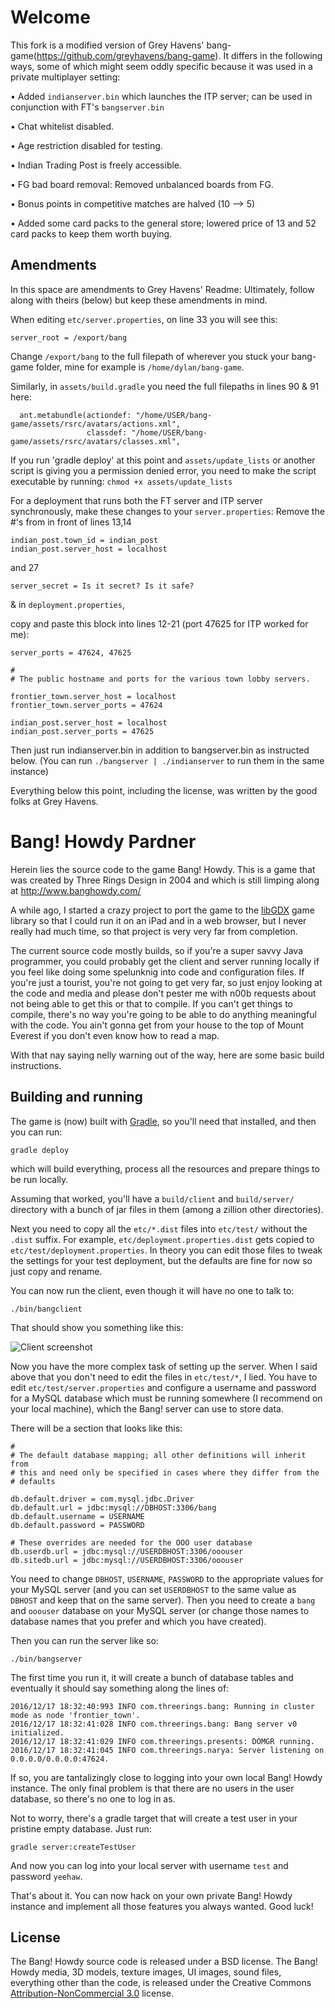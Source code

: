 # Welcome
This fork is a modified version of Grey Havens' bang-game(https://github.com/greyhavens/bang-game).
It differs in the following ways, some of which might seem oddly specific because it was used in a private multiplayer setting:

• Added `indianserver.bin` which launches the ITP server; can be used in conjunction with FT's `bangserver.bin`

• Chat whitelist disabled.

• Age restriction disabled for testing.

• Indian Trading Post is freely accessible.

• FG bad board removal: Removed unbalanced boards from FG.

• Bonus points in competitive matches are halved (10 --> 5)

• Added some card packs to the general store; lowered price of 13 and 52 card packs to keep them worth buying.


## Amendments
In this space are amendments to Grey Havens' Readme: Ultimately, follow along with theirs (below) but 
keep these amendments in mind.

When editing `etc/server.properties`, on line 33 you will see this:
```
server_root = /export/bang
```
Change `/export/bang` to the full filepath of wherever you stuck your bang-game folder, 
mine for example is `/home/dylan/bang-game`.

Similarly, in `assets/build.gradle` you need the full filepaths in lines 90 & 91 here:
```
  ant.metabundle(actiondef: "/home/USER/bang-game/assets/rsrc/avatars/actions.xml", 
				 classdef: "/home/USER/bang-game/assets/rsrc/avatars/classes.xml",
```
If you run 'gradle deploy' at this point and `assets/update_lists` or another script is giving you a permission denied error, you need to make the 
script executable by running: ```chmod +x assets/update_lists```

For a deployment that runs both the FT server and ITP server synchronously, make these changes to your `server.properties`:
Remove the #'s from in front of lines 13,14
```
indian_post.town_id = indian_post
indian_post.server_host = localhost
```
and 27

```server_secret = Is it secret? Is it safe?```

& in `deployment.properties`, 

copy and paste this block into lines 12-21 (port 47625 for ITP worked for me):

```
server_ports = 47624, 47625

#
# The public hostname and ports for the various town lobby servers.

frontier_town.server_host = localhost
frontier_town.server_ports = 47624

indian_post.server_host = localhost
indian_post.server_ports = 47625
```
Then just run indianserver.bin in addition to bangserver.bin as instructed below. 
(You can run `./bangserver | ./indianserver` to run them in the same instance)
 
Everything below this point, including the license, was written by the good folks at Grey Havens.
# Bang! Howdy Pardner

Herein lies the source code to the game Bang! Howdy. This is a game that was created by Three Rings
Design in 2004 and which is still limping along at http://www.banghowdy.com/

A while ago, I started a crazy project to port the game to the [libGDX] game library so that I
could run it on an iPad and in a web browser, but I never really had much time, so that project is
very very far from completion.

The current source code mostly builds, so if you're a super savvy Java programmer, you could
probably get the client and server running locally if you feel like doing some spelunknig into code
and configuration files. If you're just a tourist, you're not going to get very far, so just enjoy
looking at the code and media and please don't pester me with n00b requests about not being able to
get this or that to compile. If you can't get things to compile, there's no way you're going to be
able to do anything meaningful with the code. You ain't gonna get from your house to the top of
Mount Everest if you don't even know how to read a map.

With that nay saying nelly warning out of the way, here are some basic build instructions.

## Building and running

The game is (now) built with [Gradle], so you'll need that installed, and then you can run:

```
gradle deploy
```

which will build everything, process all the resources and prepare things to be run locally.

Assuming that worked, you'll have a `build/client` and `build/server/` directory with a bunch of
jar files in them (among a zillion other directories).

Next you need to copy all the `etc/*.dist` files into `etc/test/` without the `.dist` suffix. For
example, `etc/deployment.properties.dist` gets copied to `etc/test/deployment.properties`. In
theory you can edit those files to tweak the settings for your test deployment, but the defaults
are fine for now so just copy and rename.

You can now run the client, even though it will have no one to talk to:

```
./bin/bangclient
```

That should show you something like this:

![Client screenshot](lib/client-screenshot.jpg)

Now you have the more complex task of setting up the server. When I said above that you don't need
to edit the files in `etc/test/*`, I lied. You have to edit `etc/test/server.properties` and
configure a username and password for a MySQL database which must be running somewhere (I recommend
on your local machine), which the Bang! server can use to store data.

There will be a section that looks like this:

```
#
# The default database mapping; all other definitions will inherit from
# this and need only be specified in cases where they differ from the
# defaults

db.default.driver = com.mysql.jdbc.Driver
db.default.url = jdbc:mysql://DBHOST:3306/bang
db.default.username = USERNAME
db.default.password = PASSWORD

# These overrides are needed for the OOO user database
db.userdb.url = jdbc:mysql://USERDBHOST:3306/ooouser
db.sitedb.url = jdbc:mysql://USERDBHOST:3306/ooouser
```

You need to change `DBHOST`, `USERNAME`, `PASSWORD` to the appropriate values for your MySQL server
(and you can set `USERDBHOST` to the same value as `DBHOST` and keep that on the same server). Then
you need to create a `bang` and `ooouser` database on your MySQL server (or change those names to
database names that you prefer and which you have created).

Then you can run the server like so:

```
./bin/bangserver
```

The first time you run it, it will create a bunch of database tables and eventually it should say
something along the lines of:

```
2016/12/17 18:32:40:993 INFO com.threerings.bang: Running in cluster mode as node 'frontier_town'.
2016/12/17 18:32:41:028 INFO com.threerings.bang: Bang server v0 initialized.
2016/12/17 18:32:41:029 INFO com.threerings.presents: DOMGR running.
2016/12/17 18:32:41:045 INFO com.threerings.narya: Server listening on 0.0.0.0/0.0.0.0:47624.
```

If so, you are tantalizingly close to logging into your own local Bang! Howdy instance. The only
final problem is that there are no users in the user database, so there's no one to log in as.

Not to worry, there's a gradle target that will create a test user in your pristine empty
database. Just run:

```
gradle server:createTestUser
```

And now you can log into your local server with username `test` and password `yeehaw`.

That's about it. You can now hack on your own private Bang! Howdy instance and implement all those
features you always wanted. Good luck!

## License

The Bang! Howdy source code is released under a BSD license. The Bang! Howdy media, 3D models,
texture images, UI images, sound files, everything other than the code, is released under the
Creative Commons [Attribution-NonCommercial 3.0] license.

[libGDX]: https://libgdx.badlogicgames.com/
[Gradle]: https://gradle.org/
[Attribution-NonCommercial 3.0]: https://creativecommons.org/licenses/by-nc/3.0/us/
